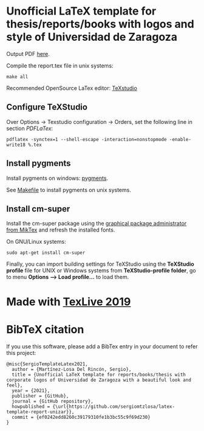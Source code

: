 # Unofficial LaTeX template for thesis/reports/books with logos and style of Universidad de Zaragoza

Output PDF [here](report.pdf).

Compile the report.tex file in unix systems:

```
make all
```

Recommended OpenSource LaTex editor: [TeXstudio](https://www.texstudio.org/)

## Configure TeXStudio

Over Options -> Texstudio configuration -> Orders, set the following line in section *PDFLaTex*:

```
pdflatex -synctex=1 --shell-escape -interaction=nonstopmode -enable-write18 %.tex
```

## Install pygments

Install pygments on windows: [pygments](https://tex.stackexchange.com/questions/369600/how-to-install-pygments-on-windows-7).

See [Makefile](Makefile) to install pygments on unix systems.

## Install cm-super

Install the cm-super package using the [graphical package administrator from MikTex](https://tex.stackexchange.com/questions/88368/how-do-i-invoke-cm-super) and refresh the installed fonts.

On GNU/Linux systems:

```
sudo apt-get install cm-super
```

Finally, you can import building settings for TeXStudio using the **TeXStudio profile** file for UNIX or Windows systems from **TeXStudio-profile folder**, go to menu **Options --> Load profile...** to load them.

# Made with [TexLive 2019](mirror-install-latex-2019-dist.md)

# BibTeX citation

If you use this software, please add a BibTex entry in your document to refer this project:

```
@misc{SergioTemplateLatex2021,
  author = {Martínez-Losa Del Rincón, Sergio},
  title = {Unofficial LaTeX template for reports/books/thesis with corporate logos of Universidad de Zaragoza with a beautiful look and feel},
  year = {2021},
  publisher = {GitHub},
  journal = {GitHub repository},
  howpublished = {\url{https://github.com/sergiomtzlosa/latex-template-report-unizar}},
  commit = {ef0242edd8260c39179310fe1b3bc55c9f69d230}
}
```
